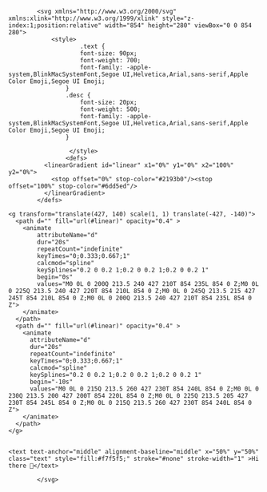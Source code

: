             <svg xmlns="http://www.w3.org/2000/svg" xmlns:xlink="http://www.w3.org/1999/xlink" style="z-index:1;position:relative" width="854" height="280" viewBox="0 0 854 280">
                <style>
                        .text {
    					font-size: 90px;
    					font-weight: 700;
    					font-family: -apple-system,BlinkMacSystemFont,Segoe UI,Helvetica,Arial,sans-serif,Apple Color Emoji,Segoe UI Emoji;
    				}
    				.desc {
    					font-size: 20px;
    					font-weight: 500;
    					font-family: -apple-system,BlinkMacSystemFont,Segoe UI,Helvetica,Arial,sans-serif,Apple Color Emoji,Segoe UI Emoji;
    				}

                     </style>
                    <defs>
              <linearGradient id="linear" x1="0%" y1="0%" x2="100%" y2="0%">
                <stop offset="0%" stop-color="#2193b0"/><stop offset="100%" stop-color="#6dd5ed"/>
              </linearGradient>
            </defs>

    <g transform="translate(427, 140) scale(1, 1) translate(-427, -140)">
      <path d="" fill="url(#linear)" opacity="0.4" >
        <animate
            attributeName="d"
            dur="20s"
            repeatCount="indefinite"
            keyTimes="0;0.333;0.667;1"
            calcmod="spline"
            keySplines="0.2 0 0.2 1;0.2 0 0.2 1;0.2 0 0.2 1"
            begin="0s"
            values="M0 0L 0 200Q 213.5 240 427 210T 854 235L 854 0 Z;M0 0L 0 225Q 213.5 240 427 220T 854 210L 854 0 Z;M0 0L 0 245Q 213.5 215 427 245T 854 210L 854 0 Z;M0 0L 0 200Q 213.5 240 427 210T 854 235L 854 0 Z">
        </animate>
      </path>
      <path d="" fill="url(#linear)" opacity="0.4" >
        <animate
          attributeName="d"
          dur="20s"
          repeatCount="indefinite"
          keyTimes="0;0.333;0.667;1"
          calcmod="spline"
          keySplines="0.2 0 0.2 1;0.2 0 0.2 1;0.2 0 0.2 1"
          begin="-10s"
          values="M0 0L 0 215Q 213.5 260 427 230T 854 240L 854 0 Z;M0 0L 0 230Q 213.5 200 427 200T 854 220L 854 0 Z;M0 0L 0 225Q 213.5 205 427 230T 854 245L 854 0 Z;M0 0L 0 215Q 213.5 260 427 230T 854 240L 854 0 Z">
        </animate>
      </path>
    </g>


    <text text-anchor="middle" alignment-baseline="middle" x="50%" y="50%" class="text" style="fill:#f7f5f5;" stroke="#none" stroke-width="1" >Hi there 👋</text>

            </svg>

<!-- ## Hi there 👋 -->

<!--
**MostafaSaafan5517/MostafaSaafan5517** is a ✨ _special_ ✨ repository because its `README.md` (this file) appears on your GitHub profile.

Here are some ideas to get you started:

- 🔭 I’m currently working on ...
- 🌱 I’m currently learning ...
- 👯 I’m looking to collaborate on ...
- 🤔 I’m looking for help with ...
- 💬 Ask me about ...
- 📫 How to reach me: ...
- 😄 Pronouns: ...
- ⚡ Fun fact: ...
-->

